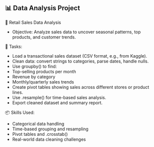 ## 📊 Data Analysis Project

🛒 Retail Sales Data Analysis
- Objective: Analyze sales data to uncover seasonal patterns, top products, and customer trends.

🔧 Tasks:
- Load a transactional sales dataset (CSV format, e.g., from Kaggle).
- Clean data: convert strings to categories, parse dates, handle nulls.
- Use groupby() to find:
- Top-selling products per month
- Revenue by category
- Monthly/quarterly sales trends
- Create pivot tables showing sales across different stores or product lines.
- Use .resample() for time-based sales analysis.
- Export cleaned dataset and summary report.

📦 Skills Used:
- Categorical data handling
- Time-based grouping and resampling
- Pivot tables and .crosstab()
- Real-world data cleaning challenges